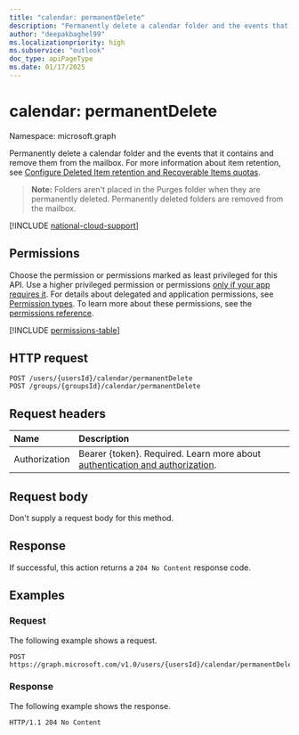 ```yaml
---
title: "calendar: permanentDelete"
description: "Permanently delete a calendar folder and the events that it contains and remove them from the mailbox."
author: "deepakbaghel99"
ms.localizationpriority: high
ms.subservice: "outlook"
doc_type: apiPageType
ms.date: 01/17/2025
---
```


# calendar: permanentDelete

Namespace: microsoft.graph


Permanently delete a calendar folder and the events that it contains and remove them from the mailbox. For more information about item retention, see [Configure Deleted Item retention and Recoverable Items quotas](/exchange/configure-deleted-item-retention-and-recoverable-items-quotas-exchange-2013-help).

>**Note:** Folders aren't placed in the Purges folder when they are permanently deleted. Permanently deleted folders are removed from the mailbox.

[!INCLUDE [national-cloud-support](../../includes/global-only.md)]

## Permissions

Choose the permission or permissions marked as least privileged for this API. Use a higher privileged permission or permissions [only if your app requires it](/graph/permissions-overview#best-practices-for-using-microsoft-graph-permissions). For details about delegated and application permissions, see [Permission types](/graph/permissions-overview#permission-types). To learn more about these permissions, see the [permissions reference](/graph/permissions-reference).

<!-- { "blockType": "permissions", "name": "calendar_permanentdelete" } -->
[!INCLUDE [permissions-table](../includes/permissions/calendar-permanentdelete-permissions.md)]

## HTTP request

<!-- {
  "blockType": "ignored"
}
-->
``` http
POST /users/{usersId}/calendar/permanentDelete
POST /groups/{groupsId}/calendar/permanentDelete
```

## Request headers

|Name|Description|
|:---|:---|
|Authorization|Bearer {token}. Required. Learn more about [authentication and authorization](/graph/auth/auth-concepts).|

## Request body

Don't supply a request body for this method.

## Response

If successful, this action returns a `204 No Content` response code.

## Examples

### Request

The following example shows a request.
<!-- {
  "blockType": "request",
  "name": "calendarthis.permanentdelete"
}
-->
``` http
POST https://graph.microsoft.com/v1.0/users/{usersId}/calendar/permanentDelete
```

### Response

The following example shows the response.

<!-- {
  "blockType": "response",
  "truncated": true
}
-->
``` http
HTTP/1.1 204 No Content
```

